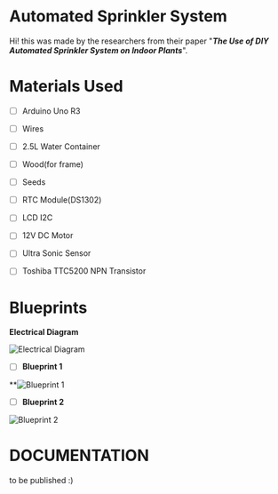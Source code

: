 # Automated Sprinkler System
Hi! this was made by the researchers from their paper "***The Use of DIY Automated Sprinkler System on Indoor Plants***".

# Materials Used

 - [ ] Arduino Uno R3
 - [ ] Wires
 - [ ] 2.5L Water Container
 - [ ] Wood(for frame)
 - [ ] Seeds
 - [ ] RTC Module(DS1302)
 - [ ] LCD I2C
 - [ ] 12V DC Motor
 - [ ] Ultra Sonic Sensor
 - [ ] Toshiba TTC5200 NPN Transistor
 

# Blueprints


 **Electrical Diagram**


![Electrical Diagram](https://lh3.googleusercontent.com/pw/AP1GczPLUi0Q6i8K9EPHejl2p3BzyvDbLGPPqea4wFOnTZoZ8N1RpeIntQs5ZY0-Wr7u5mnSRGOlD9qrS_gN-PAjET3U7LlWoi4eP-uf4EHUO1jCbIiGP5TVsslznDIIaOyLLAwq3hEtO7Gu8am9Jz2PkuDJIsosQHm8AUnnBjOH7YYK4Bh4Vfe8qhhGC5LN4FOIKd7K6XSa_KLVL_XDVN_k6OpLvhaUQQfbO7sk1BJYNUx28zswDznSAS54tYBrtaRLrjY5ob8a_ylG1dtY1TWrz4P5H2pAYbvvGh9-qoNHfYO64sBNdolVkTwtQyOwZCv8psbA0PeJpsnupsjehbZxVqTJEyshTn9n0uN1ki0T1GMHR9qtki6bx5XzjBNXBOE26wSB4TfHe-2d2RHl3wqlAia9dYc7EqgIMPfxl72LWM_QWFdB9Tb0Ibhiho23dCF90Dk5sQJNrHgllP81w6CxBSiiFXoVRCWSmTo4tgXU2tOFfbUoDbyC3ffmHS1rgCEMttli1LwE1SJ99LnCkQKOKaKiYv5XYiKBQ6Z21_KHAnJYGRixGmpKEEKUC4OcpSf8LKqwHOcj9DoC69Ae9zM7r4Ktac5wBhioQswN3VqyP0NKGakJhNIBaT7EPLLhHZ_Z0TPgSuZCEoI3_ihi4cKPxxHMf6clZ9D1wVl4Qk0bHxELO3Llh4jwmuk45DNLSWtUnId9_EuGmMADPlU6ti42nbJE65mRWz6fOb57fuuXi2zo_xeSOgr6nZlzdI7hu4h4tUEo48aF-5STT9o7DSNs80aDHAx3trKxF3TjmxcyUEDTl_mQcURx5SNyGN7fUhAZWeyw1YNu6Aip0U24G_j6ZAAAqBgbRV5GkPpM8QIY0L46DtWfFBzBf0lOqcRnUgywN57NxV6gFQ3hsjBs_7fiCeSUJ4OH7Z4e2ykTOiiKRp_X2zAH7fE7o7sQUtv6_IOvcfTnfK7BjwR7VbDVs8WjA4Q7BJtQsa7C8Z_ranJA-9hoFoHi-ovYPRliaPFmc34GXKQ=w1275-h591-s-no-gm?authuser=0)


 - [ ] **Blueprint 1**

**![Blueprint 1](https://lh3.googleusercontent.com/pw/AP1GczM3Euzl137Qcq_cx0ybButJoaCvAbK-ww9Oenu_pumGBJNXBwLP-5X3Y1UX2QcmiFtIrMROIloW_5RWKd4luA-yckhvjCQYzkdN0FXFfobzNvvfaVuPQyI3bOEHlUf-XsejPsvqAokyYKc4C1NO3d2H-iA51ghfN4835Eh9aSzjmm11mpJ0KeRadthDeg90zNZZHe3E3yXbe4ZL_9g3JiP5ydSCehkL56Cms-1_vLOcvbyOHb_uGYKT2j-mc00gifS7AciVopQlSShAo3Q9_UfyEnkRjpQLTif_vJXTPPpxV_NRLyIrnBxtvlXU6T8KBevd9I9nbb97Z6Z-pOokGLlZd_tKQ7qiGGfzrHXQmcXF19Sf3-BDdFkJwVcvhcrF2Y1HqSxhiSFPbF9uLmieXlWCIe3VvDjKMT2drzkYVttOMojuI8MASsTPhSVq_3YJyklrf0d5zgKdX55HYnnH7ULyiD261m6vF-GIDV16Lka9hbSNDBtpe6UMxC2_2-sQ9j62jPO_zw3cjbD7Nquo1QAsagPz2kVzE-3Ns2M9RD9D8GeU6eykF6Gs9FSEewKtOFi2evTFZg-e3WVWOv4O-pjBAk8EisMXznEXlTW0uubi5vKjtqXtvMwlo60GYIZai7qWOoZKERz6lswJZgzr2YaaOLMAaurnihZolraC41K4YdwCDGEgcJjo72p5aoaUJ0xltW3gs8VQ1uQzEWk7JSi2zbmcdQIi1oADrOpSe4bXpH-uDlM_ShATAnECDxRncRpv9Y_3IdoMmf6G39j6XbIuYGkG-c71YKWdva7pqpS3OCrjsItzL6beJzi11K26fPQN2JQELoPgLvWTNLrmUyAclnnqV-WyNcCaVcFW3AzCu1Z0njg2WLcWfAUrFjqNbNdrFfF7sB4p7mNNC0v3_xwhICw_0gYg1_6zodTdNjcsLyyppaeYlBvNUuBQvyMAg0cTeTQbI18y6K8XdEA74WjKNKzU8rYQhXPHx8tgNuXMM1hEEEYtWjSRo8cfi7OWLDo=w756-h519-s-no-gm?authuser=0)



 - [ ] **Blueprint 2**

![Blueprint 2](https://lh3.googleusercontent.com/pw/AP1GczOCXDAnY9g050GdLl8tSkrJ5aRpzl1PiGM2QU38Z2pBrS3Wj4St2J3IXG2Mu27KJVkpfATnux2qI5mSxScfh-H8hH-QQF9JybgkHl5BwmhvkXk-wJ3jAW9HN8t1JyH9xqY1QAD8nkvRo4EJx1wxfZFn-nfCQoxaDG_D8yP0oGAdYjZxaXoLk9Sy5Fd3wof6Vq635o-JHFEMnJXm2jwSdEGMP7IoFP7DaaNbaYiTkmufQgIluqStTuFkGdK9G0_rec_lr1iMBgm_kuwUlWy6B76bnCaS8r6NSZyxAZL2_DmJ64rHJPwPhJfTPQuS071JNrLNRqQzVtk2dFSKycSaf1C4r4YkW_63Q97S4QJshBPsWkNNYq0JkC9rH3H3QIVcG2nhfIkgUba83ZJ1ZzAuje29ZLQ8Lounnjmd-d8zMO6l04Zd5F6f7o5ghHsQ1psUiua3lYDVCcuXQmlfYJMt9JlTJMTQMnygPcbmEHE66svi7Q83gK4ZvrwI3ECVG674PFco5hT-Riw5-lETjlW-zl3QZ6jumqXOwTClYfy233JCN52dHebPxA-IpdIai3PeFb6WDWXLa9aKOkYgZjDVOmQxb0pwdc4fLUpe2_kdn4jv8kqBQDkyZtZ6CuBBzdN_875KmEliqqvQbJ28-UVfLk0rUELVqi9_otHwAZATCZrpRhoi_DGtoFtYC-O7kvqUtpbiHcHwx58LbtEz7gvaou77oWckse3olreOXmEQ_E_6oFWIoH0QFikXIgTF78KuhSe-mBuRG4E3LEJhce14ZEiM35dI6qLzVVhpf7TKlefhgfJKrsGqZhKmlH3zi2OrTM0IRLsHtZw38piv-PvG7u8A9GJl1Fdu5IfoLNBMFEfEGuoWeJ3qQaafCJ_oK_Gh1QjBNPA6dUYsLnH9yvymk7eSILC-BGIrwguC9hoN_WP6M8Sh_kSj8UkoKSgTDpvUV_pxf50-LhQnFpuQuG3iD1VFE15nUVDSLFR639rhlJttUhQAgGtdtCcv4LfLF_zm8_c=w792-h668-s-no-gm?authuser=0)

# DOCUMENTATION
to be published :)
